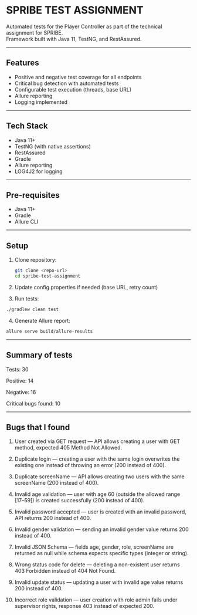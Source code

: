 # SPRIBE TEST ASSIGNMENT

Automated tests for the Player Controller as part of the technical assignment for SPRIBE.  
Framework built with Java 11, TestNG, and RestAssured.

---

## Features
- Positive and negative test coverage for all endpoints
- Critical bug detection with automated tests
- Configurable test execution (threads, base URL)
- Allure reporting
- Logging implemented

---

## Tech Stack
- Java 11+
- TestNG (with native assertions)
- RestAssured
- Gradle
- Allure reporting
- LOG4J2 for logging

---

## Pre-requisites
- Java 11+
- Gradle
- Allure CLI

---

## Setup
1. Clone repository:
   ```bash
   git clone <repo-url>
   cd spribe-test-assignment
   ```
2. Update config.properties if needed (base URL, retry count)  

3. Run tests:
  ```bash
  ./gradlew clean test
  ```

4. Generate Allure report:  
  ```bash
  allure serve build/allure-results
  ```

---

## Summary of tests

Tests: 30

Positive: 14

Negative: 16

Critical bugs found: 10

---

## Bugs that I found

1. User created via GET request — API allows creating a user with GET method, expected 405 Method Not Allowed.  

2. Duplicate login — creating a user with the same login overwrites the existing one instead of throwing an error (200 instead of 400).  

3. Duplicate screenName — API allows creating two users with the same screenName (200 instead of 400).  

4. Invalid age validation — user with age 60 (outside the allowed range [17–59]) is created successfully (200 instead of 400).  

5. Invalid password accepted — user is created with an invalid password, API returns 200 instead of 400.  

6. Invalid gender validation — sending an invalid gender value returns 200 instead of 400.  

7. Invalid JSON Schema — fields age, gender, role, screenName are returned as null while schema expects specific types (integer or string).  

8. Wrong status code for delete — deleting a non-existent user returns 403 Forbidden instead of 404 Not Found.  

9. Invalid update status — updating a user with invalid age value returns 200 instead of 400.  

10. Incorrect role validation — user creation with role admin fails under supervisor rights, response 403 instead of expected 200.  

